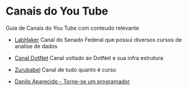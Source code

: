 # Canais do You Tube
Guia de Canais do You Tube com conteudo relevante

* [LabHaker](https://www.youtube.com/user/LabHackerCD/playlists) Canal do Senado Federal que possui diversos cursos de analise de dados

* [Canal DotNet](https://www.youtube.com/canaldotnet) Canal voltado ao DotNet e sua infra estrutura

* [Zurubabel](https://www.youtube.com/user/Zurubabel/playlists) Canal de tudo quanto é curso

* [Danilo Aparecido - Torne-se um programador](https://www.youtube.com/user/Didox59/playlists)
